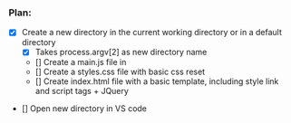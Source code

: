 
### Plan:

- [x] Create a new directory in the current working directory or in a default directory
  - [x] Takes process.argv\[2\] as new directory name
  - [] Create a main.js file in  
  - [] Create a styles.css file with basic css reset
  - [] Create index.html file with a basic template, including style link and script tags + JQuery
- [] Open new directory in VS code